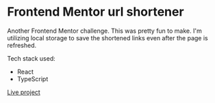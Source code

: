 # Frontend Mentor url shortener

Another Frontend Mentor challenge. This was pretty fun to make. I'm utilizing local storage to save the shortened links even after the page is refreshed.

Tech stack used:
- React
- TypeScript

<a href="https://draganstefanovic12.github.io/Frontend-Mentor-url-shortener/">Live project</a>
